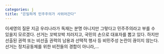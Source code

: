 ```yaml
---
categories: j
title: "은밀하게 민주주의가 사위어간다"
---
```


				
		
			
				
					
					
						
						
						
					
					
				
				
			
			
			
이세영의 질문 지금 우리나라가 독재는 분명 아니지만 그렇다고 민주주의라고 부를 수 있을지 모르겠다. 선거는 꼬박꼬박 치러지고, 국민의 손으로 대표자를 뽑고 있다. 하지만 선출된 권력 또는 비선출 권력의 남용과 선택적 행사 등 비민주성 논란이 끊이지 않는다. 선거는 정치공동체를 위한 비전들의 경합이 아니라,…		
			